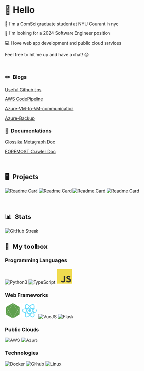 # 👋 Hello

📍 I'm a ComSci graduate student at NYU Courant in nyc

💼 I'm looking for a 2024 Software Engineer position

💻 I love web app development and public cloud services

Feel free to hit me up and have a chat! 😊

&nbsp;

### ✏️ &nbsp;Blogs
<!-- blog starts -->
[Useful Github tips](https://hackmd.io/ejNpeS19RFGr6PV-6fseHQ)

[AWS CodePipeline](https://hackmd.io/PkJC6mTqRd2hzhWycRNzKw)

[Azure-VM-to-VM-communication](https://github.com/nicksome168/Azure-VM-to-VM-communication)

[Azure-Backup](https://github.com/nicksome168/Azure-Backup)

### 📖 &nbsp;Documentations
[Glossika Metagraph Doc](https://hackmd.io/Ys0_N5gRQx-4M8Hlj62TKw)

[FOREMOST Crawler Doc](https://hackmd.io/TgW03YO0TGS4F8lE2YA8-Q)

&nbsp;

## 🖥 &nbsp;Projects

[![Readme Card](https://github-readme-stats.vercel.app/api/pin/?username=nicksome168&repo=aws-concierge-bot&bg_color=0d1116&title_color=1c45d9&text_color=a4aacb&icon_color=007ec6)](https://github.com/nicksome168/aws-concierge-bot)
[![Readme Card](https://github-readme-stats.vercel.app/api/pin/?username=nicksome168&repo=aws-eks-demo&bg_color=0d1116&title_color=1c45d9&text_color=a4aacb&icon_color=007ec6)](https://github.com/nicksome168/aws-eks-demo)
[![Readme Card](https://github-readme-stats.vercel.app/api/pin/?username=nicksome168&repo=aws-ai-album&bg_color=0d1116&title_color=1c45d9&text_color=a4aacb&icon_color=007ec6)](https://github.com/nicksome168/aws-ai-album)
[![Readme Card](https://github-readme-stats.vercel.app/api/pin/?username=nicksome168&repo=2021-NTU-NLP-final&bg_color=0d1116&title_color=1c45d9&text_color=a4aacb&icon_color=007ec6)](https://github.com/nicksome168/2021-NTU-NLP-final)

&nbsp;

## 📊 &nbsp;Stats

![GitHub Streak](https://github-readme-streak-stats.herokuapp.com/?user=nicksome168&theme=dark&count_private=true&bg_color=0d1116&title_color=1c45d9&text_color=a4aacb&icon_color=007ec6)

## 🧰 &nbsp;My toolbox

### Programming Languages
<img src="https://cdn.jsdelivr.net/gh/devicons/devicon/icons/python/python-original.svg" alt="Python3" width="50" height="50"/>&nbsp;<img src="https://cdn.jsdelivr.net/gh/devicons/devicon/icons/typescript/typescript-original.svg" alt="TypeScript" width="50" height="50"/>&nbsp;<img  src="https://raw.githubusercontent.com/devicons/devicon/1119b9f84c0290e0f0b38982099a2bd027a48bf1/icons/javascript/javascript-original.svg" alt="JavaScript" width="50" height="50"/> 
&nbsp;

### Web Frameworks
<img  src="https://raw.githubusercontent.com/devicons/devicon/1119b9f84c0290e0f0b38982099a2bd027a48bf1/icons/nodejs/nodejs-plain.svg" alt="NodeJS" width="50" height="50"/>&nbsp;<img  src="https://raw.githubusercontent.com/devicons/devicon/1119b9f84c0290e0f0b38982099a2bd027a48bf1/icons/react/react-original.svg" alt="ReactJS" width="50" height="50"/>&nbsp;<img src="https://cdn.jsdelivr.net/gh/devicons/devicon/icons/vuejs/vuejs-original.svg" alt="VueJS" width="50" height="50"/>&nbsp;<img src="https://cdn.jsdelivr.net/gh/devicons/devicon/icons/flask/flask-original.svg" alt="Flask" width="50" height="50"/>

### Public Clouds
<img src="https://cdn.jsdelivr.net/gh/devicons/devicon/icons/amazonwebservices/amazonwebservices-original-wordmark.svg" alt="AWS" width="50" height="50"/>&nbsp;<img src="https://cdn.jsdelivr.net/gh/devicons/devicon/icons/azure/azure-original-wordmark.svg" alt="Azure" width="50" height="50"/>

### Technologies
<img src="https://cdn.jsdelivr.net/gh/devicons/devicon/icons/docker/docker-original-wordmark.svg" alt="Docker" width="50" height="50"/>&nbsp;<img src="https://cdn.jsdelivr.net/gh/devicons/devicon/icons/github/github-original-wordmark.svg" alt="Github" width="50" height="50"/>&nbsp;<img src="https://cdn.jsdelivr.net/gh/devicons/devicon/icons/linux/linux-original.svg" alt="Linux" width="50" height="50"/>
